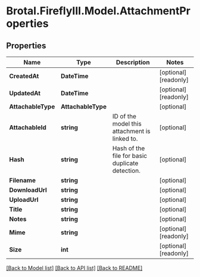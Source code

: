 # Brotal.FireflyIII.Model.AttachmentProperties

## Properties

Name | Type | Description | Notes
------------ | ------------- | ------------- | -------------
**CreatedAt** | **DateTime** |  | [optional] [readonly] 
**UpdatedAt** | **DateTime** |  | [optional] [readonly] 
**AttachableType** | **AttachableType** |  | [optional] 
**AttachableId** | **string** | ID of the model this attachment is linked to. | [optional] 
**Hash** | **string** | Hash of the file for basic duplicate detection. | [optional] 
**Filename** | **string** |  | [optional] 
**DownloadUrl** | **string** |  | [optional] 
**UploadUrl** | **string** |  | [optional] 
**Title** | **string** |  | [optional] 
**Notes** | **string** |  | [optional] 
**Mime** | **string** |  | [optional] [readonly] 
**Size** | **int** |  | [optional] [readonly] 

[[Back to Model list]](../../README.md#documentation-for-models) [[Back to API list]](../../README.md#documentation-for-api-endpoints) [[Back to README]](../../README.md)

